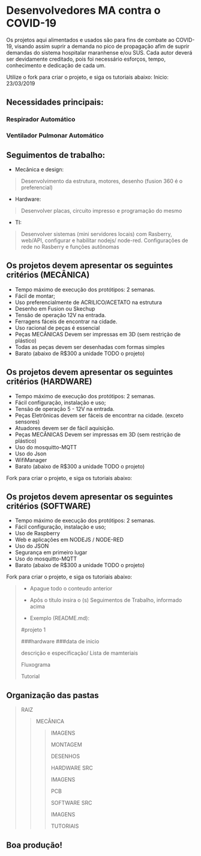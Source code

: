 # Desenvolvedores MA contra o COVID-19

Os projetos aqui alimentados e usados são para fins de combate ao COVID-19, visando assim suprir a demanda no pico de propagação afim de suprir demandas do sistema hospitalar maranhense e/ou SUS.
Cada autor deverá ser devidamente creditado, pois foi necessário esforços, tempo, conhecimento e dedicação de cada um.

Utilize o fork para criar o projeto, e siga os tutoriais abaixo:
Inicio: 23/03/2019

## Necessidades principais:

### Respirador Automático

### Ventilador Pulmonar Automático

## Seguimentos de trabalho:

- Mecânica e design:

> Desenvolvimento da estrutura, motores, desenho (fusion 360 é o preferencial)

- Hardware:

> Desenvolver placas, circuito impresso e programação do mesmo

- TI:

> Desenvolver sistemas (mini servidores locais) com Rasberry, web/API, configurar e habilitar nodejs/ node-red. Configurações de rede no Rasberry e funções autônomas

## Os projetos devem apresentar os seguintes critérios (MECÂNICA)

- Tempo máximo de execução dos protótipos: 2 semanas.
- Fácil de montar;
- Uso preferencialmente de ACRILICO/ACETATO na estrutura
- Desenho em Fusion ou Skechup
- Tensão de operação 12V na entrada.
- Ferragens fáceis de encontrar na cidade.
- Uso racional de peças é essencial
- Peças MECÂNICAS Devem ser impressas em 3D (sem restrição de plástico)
- Todas as peças devem ser desenhadas com formas simples
- Barato (abaixo de R\$300 a unidade TODO o projeto)

## Os projetos devem apresentar os seguintes critérios (HARDWARE)

- Tempo máximo de execução dos protótipos: 2 semanas.
- Fácil configuração, instalação e uso;
- Tensão de operação 5 - 12V na entrada.
- Peças Eletrônicas devem ser fáceis de encontrar na cidade. (exceto sensores)
- Atuadores devem ser de fácil aquisição.
- Peças MECÂNICAS Devem ser impressas em 3D (sem restrição de plástico)
- Uso do mosquitto-MQTT
- Uso do Json
- WifiManager
- Barato (abaixo de R\$300 a unidade TODO o projeto)

Fork para criar o projeto, e siga os tutoriais abaixo:

## Os projetos devem apresentar os seguintes critérios (SOFTWARE)

- Tempo máximo de execução dos protótipos: 2 semanas.
- Fácil configuração, instalação e uso;
- Uso de Raspberry
- Web e aplicações em NODEJS / NODE-RED
- Uso do JSON
- Segurança em primeiro lugar
- Uso do mosquitto-MQTT
- Barato (abaixo de R\$300 a unidade TODO o projeto)

Fork para criar o projeto, e siga os tutoriais abaixo:

> - Apague todo o conteudo anterior
> - Apôs o título insira o (s) Seguimentos de Trabalho, informado acima
>
> - Exemplo (README.md):
>
> #projeto 1
>
> ###hardware ###data de inicio
>
> descrição e especificação/ Lista de mamteriais
>
> Fluxograma
>
> Tutorial

## Organização das pastas

> RAIZ
>
> > MECÂNICA
> >
> > > IMAGENS
> > >
> > > MONTAGEM
> > >
> > > DESENHOS
> > >
> > > HARDWARE
> > > SRC
> > >
> > > IMAGENS
> > >
> > > PCB
> > >
> > > SOFTWARE
> > > SRC
> > >
> > > IMAGENS
> > >
> > > TUTORIAIS

## Boa produção!
